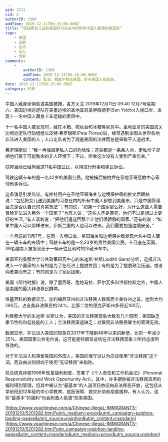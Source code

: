 ```yaml
---
aid: 2211
cid: 2
authorID: 2360
addTime: 2019-12-11T06:15:00.000Z
title: “包括把女儿送到美国的习总在内的所有中国人都想到美国来”
tags:
    - 美国
    - 送到
    - 在内
    - 女儿
    - 想到
comments:
    -
        authorID: 2360
        addTime: 2019-12-11T06:15:00.000Z
        content: 乱说，我就不想去美国，好多美国人有狐臭。
date: 2019-12-11T06:15:00.000Z
category: 时政
---
```


中国人藏身家俱偷渡美国被捕，各方关注 2019年12月11日 09:40 12月7号星期六，美国边境巡逻队在美墨边境的圣地亚哥圣伊西德罗(San Ysidro)入境口岸，发现十一名中国人藏身卡车运输的家俱中。

十一名中国人被发现时，藏在木箱、梳妆台和冰箱等家具中。圣地亚哥的美国海关边境巡逻队行动组组长皮特·弗罗瑞斯(Pete Flores)说，经常遇到企图从世界各地非法进入美国的人；人口走私者为了规避美国的法律而总是采取不人道战术。

弗罗瑞斯说：“我一再强调走私人口的危险性；这些都是一条条人命，走私份子却把他们置于可能致命的非人环境下；不过，所幸这次没有人受到严重伤害。”

联邦当局已经拘留这11名中国公民，以待进行刑事和移民诉讼。

驾驶这辆卡车的是一名42岁的美国公民。他被捕后被拘押在圣地亚哥惩教中心等待刑事诉讼。

这条消息引发热议。有推特用户在圣地亚哥海关与边境保护局的推文后跟帖说：“包括把女儿送到美国的习总在内的所有中国人都想到美国来，只是中国管理层总是否认自己的真实想法”；有的说，“如果一个国家那么好，为什么这些人需要冒险非法进入另外一个国家？”也有人说：“这些人不是罪犯，他们不过是想过上更好的生活。”有人讽刺说：“把他们遣送回那个让他们很骄傲的国家。”还有的说：“如果中国人可以那样进来，伊斯兰国的人也可以进来。我们需要加强边境安全。”

一个月前的11月7号，在同一入境口岸，美国海关和边境保护局发现六名中国人藏在一辆卡车的夹墙中；驾驶卡车的是一名23岁的男性美国公民。十月底在英国，39名越南人被发现死于一辆开往比利时的冷藏卡车中。

美国亚利桑那大学公共政策研究中心的朱迪斯·甘斯(Judith Gans)分析，选择非法进入一个国家的人有的是为了在经济上摆脱贫困；有的是为了摆脱政治压迫，或者两者兼而有之；有的则是为了家庭团聚。

美国《纽约时报》说，除了墨西哥、危地马拉、萨尔瓦多和洪都拉斯之外，中国人是美国的最大非法移民群体。

维基百科的数据显示，加利福尼亚州的非法移民人数高居全美各州之首，达到大约290万，占全美非法移民的24%，比第二位的德克萨斯州多将近100万。

利桑那大学的朱迪斯·甘斯认为，美国的非法移民现象大致有几个原因：美国缺乏季节性的和低技能的工人；合法移民渠道缺乏；对雇佣非法移民雇主的管理无效。

数据显示，非法进入美国的现象在2017年下降到46年以来的新低，比前一年减少25%。美国国家公共电台说，这可能是特朗普总统在非法移民现象上所持态度所导致的。

对于非法进入和滞留美国的外国人，美国的保守派认为应该使用“非法移民”这个词，而自由派则倾向于使用“无证移民”来指称。

前总统克林顿1996年改革福利制度，签署了《个人责任和工作机会法》（Personal Responsibility and Work Opportunity Act）。其中，许多据称被非法移民滥用的福利得到管理，但其中被认为“最基本”的人道项目依旧向非法移民开放，这包括从学前班到12年级的中小学教育、就医保障、救灾补助和疫苗接种。有人认为，这些“最基本”的福利“也会刺激人偷渡”前来美国。

[https://www.voachinese.com/a/Chinese-illegaL-IMMIGRANTS-20191210/5201282.html?utm\_medium=proxy&utm\_campaign=psiphon-landing-pages&utm\_source=psiphon&utm\_content=mandarin](https://www.voachinese.com/a/Chinese-illegaL-IMMIGRANTS-20191210/5201282.html?utm_campaign=psiphon-landing-pages&utm_content=mandarin&utm_medium=proxy&utm_source=psiphon)
